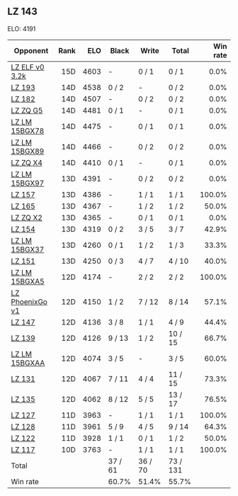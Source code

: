 ## LZ 143 ##

ELO: 4191

Opponent | Rank | ELO | Black | Write | Total | Win rate
---------|-----:|----:|-------|-------|-------|-------:
[LZ ELF v0 3.2k](LZ%20ELF%20v0%203.2k.md) | 15D | 4603 | - | 0 / 1 | 0 / 1 | 0.0%
[LZ 193](LZ%20193.md) | 14D | 4538 | 0 / 2 | - | 0 / 2 | 0.0%
[LZ 182](LZ%20182.md) | 14D | 4507 | - | 0 / 2 | 0 / 2 | 0.0%
[LZ ZQ G5](LZ%20ZQ%20G5.md) | 14D | 4481 | 0 / 1 | - | 0 / 1 | 0.0%
[LZ LM 15BGX78](LZ%20LM%2015BGX78.md) | 14D | 4475 | - | 0 / 1 | 0 / 1 | 0.0%
[LZ LM 15BGX89](LZ%20LM%2015BGX89.md) | 14D | 4466 | - | 0 / 2 | 0 / 2 | 0.0%
[LZ ZQ X4](LZ%20ZQ%20X4.md) | 14D | 4410 | 0 / 1 | - | 0 / 1 | 0.0%
[LZ LM 15BGX97](LZ%20LM%2015BGX97.md) | 13D | 4391 | - | 0 / 2 | 0 / 2 | 0.0%
[LZ 157](LZ%20157.md) | 13D | 4386 | - | 1 / 1 | 1 / 1 | 100.0%
[LZ 165](LZ%20165.md) | 13D | 4367 | - | 1 / 2 | 1 / 2 | 50.0%
[LZ ZQ X2](LZ%20ZQ%20X2.md) | 13D | 4365 | - | 0 / 1 | 0 / 1 | 0.0%
[LZ 154](LZ%20154.md) | 13D | 4319 | 0 / 2 | 3 / 5 | 3 / 7 | 42.9%
[LZ LM 15BGX37](LZ%20LM%2015BGX37.md) | 13D | 4260 | 0 / 1 | 1 / 2 | 1 / 3 | 33.3%
[LZ 151](LZ%20151.md) | 13D | 4250 | 0 / 3 | 4 / 7 | 4 / 10 | 40.0%
[LZ LM 15BGXA5](LZ%20LM%2015BGXA5.md) | 12D | 4174 | - | 2 / 2 | 2 / 2 | 100.0%
[LZ PhoenixGo v1](LZ%20PhoenixGo%20v1.md) | 12D | 4150 | 1 / 2 | 7 / 12 | 8 / 14 | 57.1%
[LZ 147](LZ%20147.md) | 12D | 4136 | 3 / 8 | 1 / 1 | 4 / 9 | 44.4%
[LZ 139](LZ%20139.md) | 12D | 4126 | 9 / 13 | 1 / 2 | 10 / 15 | 66.7%
[LZ LM 15BGXAA](LZ%20LM%2015BGXAA.md) | 12D | 4074 | 3 / 5 | - | 3 / 5 | 60.0%
[LZ 131](LZ%20131.md) | 12D | 4067 | 7 / 11 | 4 / 4 | 11 / 15 | 73.3%
[LZ 135](LZ%20135.md) | 12D | 4062 | 8 / 12 | 5 / 5 | 13 / 17 | 76.5%
[LZ 127](LZ%20127.md) | 11D | 3963 | - | 1 / 1 | 1 / 1 | 100.0%
[LZ 128](LZ%20128.md) | 11D | 3961 | 5 / 9 | 4 / 5 | 9 / 14 | 64.3%
[LZ 122](LZ%20122.md) | 11D | 3928 | 1 / 1 | 0 / 1 | 1 / 2 | 50.0%
[LZ 117](LZ%20117.md) | 10D | 3763 | - | 1 / 1 | 1 / 1 | 100.0%
Total | | | 37 / 61 | 36 / 70 | 73 / 131 | 
Win rate| | | 60.7% | 51.4% | 55.7% | 
